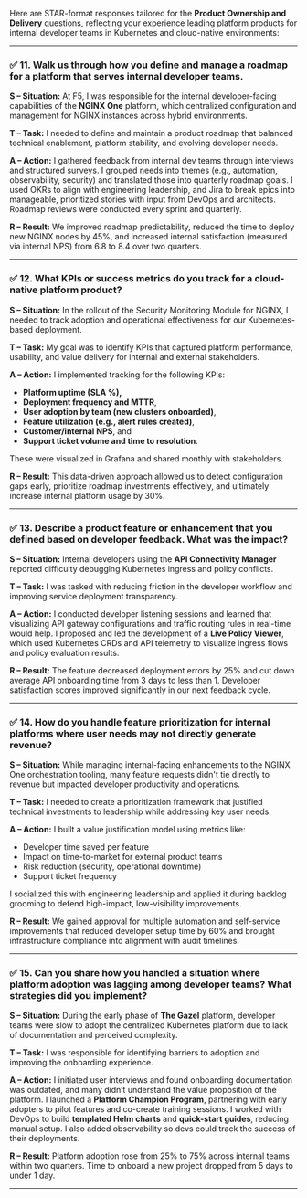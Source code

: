 Here are STAR-format responses tailored for the **Product Ownership and Delivery** questions, reflecting your experience leading platform products for internal developer teams in Kubernetes and cloud-native environments:

---

### ✅ **11. Walk us through how you define and manage a roadmap for a platform that serves internal developer teams.**

**S – Situation:**
At F5, I was responsible for the internal developer-facing capabilities of the **NGINX One** platform, which centralized configuration and management for NGINX instances across hybrid environments.

**T – Task:**
I needed to define and maintain a product roadmap that balanced technical enablement, platform stability, and evolving developer needs.

**A – Action:**
I gathered feedback from internal dev teams through interviews and structured surveys. I grouped needs into themes (e.g., automation, observability, security) and translated those into quarterly roadmap goals. I used OKRs to align with engineering leadership, and Jira to break epics into manageable, prioritized stories with input from DevOps and architects. Roadmap reviews were conducted every sprint and quarterly.

**R – Result:**
We improved roadmap predictability, reduced the time to deploy new NGINX nodes by 45%, and increased internal satisfaction (measured via internal NPS) from 6.8 to 8.4 over two quarters.

---

### ✅ **12. What KPIs or success metrics do you track for a cloud-native platform product?**

**S – Situation:**
In the rollout of the Security Monitoring Module for NGINX, I needed to track adoption and operational effectiveness for our Kubernetes-based deployment.

**T – Task:**
My goal was to identify KPIs that captured platform performance, usability, and value delivery for internal and external stakeholders.

**A – Action:**
I implemented tracking for the following KPIs:

* **Platform uptime (SLA %),**
* **Deployment frequency and MTTR**,
* **User adoption by team (new clusters onboarded)**,
* **Feature utilization (e.g., alert rules created)**,
* **Customer/internal NPS**, and
* **Support ticket volume and time to resolution**.

These were visualized in Grafana and shared monthly with stakeholders.

**R – Result:**
This data-driven approach allowed us to detect configuration gaps early, prioritize roadmap investments effectively, and ultimately increase internal platform usage by 30%.

---

### ✅ **13. Describe a product feature or enhancement that you defined based on developer feedback. What was the impact?**

**S – Situation:**
Internal developers using the **API Connectivity Manager** reported difficulty debugging Kubernetes ingress and policy conflicts.

**T – Task:**
I was tasked with reducing friction in the developer workflow and improving service deployment transparency.

**A – Action:**
I conducted developer listening sessions and learned that visualizing API gateway configurations and traffic routing rules in real-time would help. I proposed and led the development of a **Live Policy Viewer**, which used Kubernetes CRDs and API telemetry to visualize ingress flows and policy evaluation results.

**R – Result:**
The feature decreased deployment errors by 25% and cut down average API onboarding time from 3 days to less than 1. Developer satisfaction scores improved significantly in our next feedback cycle.

---

### ✅ **14. How do you handle feature prioritization for internal platforms where user needs may not directly generate revenue?**

**S – Situation:**
While managing internal-facing enhancements to the NGINX One orchestration tooling, many feature requests didn't tie directly to revenue but impacted developer productivity and operations.

**T – Task:**
I needed to create a prioritization framework that justified technical investments to leadership while addressing key user needs.

**A – Action:**
I built a value justification model using metrics like:

* Developer time saved per feature
* Impact on time-to-market for external product teams
* Risk reduction (security, operational downtime)
* Support ticket frequency

I socialized this with engineering leadership and applied it during backlog grooming to defend high-impact, low-visibility improvements.

**R – Result:**
We gained approval for multiple automation and self-service improvements that reduced developer setup time by 60% and brought infrastructure compliance into alignment with audit timelines.

---

### ✅ **15. Can you share how you handled a situation where platform adoption was lagging among developer teams? What strategies did you implement?**

**S – Situation:**
During the early phase of **The Gazel** platform, developer teams were slow to adopt the centralized Kubernetes platform due to lack of documentation and perceived complexity.

**T – Task:**
I was responsible for identifying barriers to adoption and improving the onboarding experience.

**A – Action:**
I initiated user interviews and found onboarding documentation was outdated, and many didn’t understand the value proposition of the platform. I launched a **Platform Champion Program**, partnering with early adopters to pilot features and co-create training sessions. I worked with DevOps to build **templated Helm charts** and **quick-start guides**, reducing manual setup. I also added observability so devs could track the success of their deployments.

**R – Result:**
Platform adoption rose from 25% to 75% across internal teams within two quarters. Time to onboard a new project dropped from 5 days to under 1 day.

---


